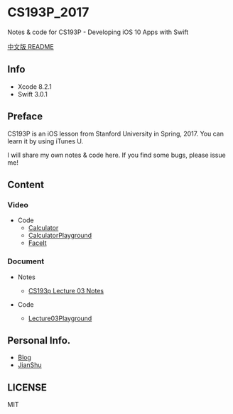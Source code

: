 # CS193P_2017

Notes &amp; code for CS193P - Developing iOS 10 Apps with Swift

[中文版 README](README_CN.md)

## Info

- Xcode 8.2.1
- Swift 3.0.1

## Preface

CS193P is an iOS lesson from Stanford University in Spring, 2017. You can learn it by using iTunes U.

I will share my own notes & code here. If you find some bugs, please issue me!

## Content

### Video

- Code
  - [Calculator](/Calculator/)
  - [CalculatorPlayground](/CalculatorPlayground.playground/)
  - [FaceIt](/FaceIt)

### Document

- Notes
  - [CS193p Lecture 03 Notes](/Lecture03/)

- Code
  - [Lecture03Playground](/Lecture03/)

## Personal Info.

- [Blog](http://maimieng.com)
- [JianShu](http://www.jianshu.com/u/b88081164fe8)

## LICENSE

MIT
